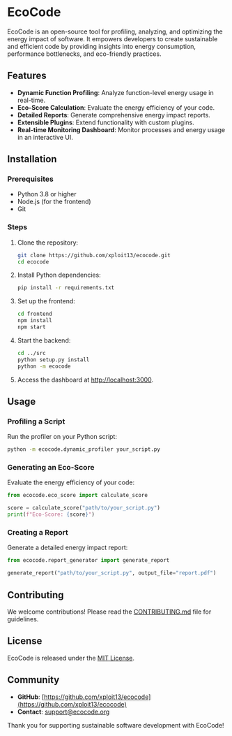 # EcoCode

EcoCode is an open-source tool for profiling, analyzing, and optimizing the energy impact of software. It empowers developers to create sustainable and efficient code by providing insights into energy consumption, performance bottlenecks, and eco-friendly practices.

## Features

- **Dynamic Function Profiling**: Analyze function-level energy usage in real-time.
- **Eco-Score Calculation**: Evaluate the energy efficiency of your code.
- **Detailed Reports**: Generate comprehensive energy impact reports.
- **Extensible Plugins**: Extend functionality with custom plugins.
- **Real-time Monitoring Dashboard**: Monitor processes and energy usage in an interactive UI.

## Installation

### Prerequisites

- Python 3.8 or higher
- Node.js (for the frontend)
- Git

### Steps

1. Clone the repository:

   ```bash
   git clone https://github.com/xploit13/ecocode.git
   cd ecocode
   ```

2. Install Python dependencies:

   ```bash
   pip install -r requirements.txt
   ```

3. Set up the frontend:

   ```bash
   cd frontend
   npm install
   npm start
   ```

4. Start the backend:

   ```bash
   cd ../src
   python setup.py install
   python -m ecocode
   ```

5. Access the dashboard at [http://localhost:3000](http://localhost:3000).

## Usage

### Profiling a Script

Run the profiler on your Python script:

```bash
python -m ecocode.dynamic_profiler your_script.py
```

### Generating an Eco-Score

Evaluate the energy efficiency of your code:

```python
from ecocode.eco_score import calculate_score

score = calculate_score("path/to/your_script.py")
print(f"Eco-Score: {score}")
```

### Creating a Report

Generate a detailed energy impact report:

```python
from ecocode.report_generator import generate_report

generate_report("path/to/your_script.py", output_file="report.pdf")
```

## Contributing

We welcome contributions! Please read the [CONTRIBUTING.md](CONTRIBUTING.md) file for guidelines.

## License

EcoCode is released under the [MIT License](LICENSE).

## Community

- **GitHub**: [https://github.com/xploit13/ecocode](https://github.com/xploit13/ecocode)
- **Contact**: [support@ecocode.org](mailto:support@ecocode.org)

Thank you for supporting sustainable software development with EcoCode!
